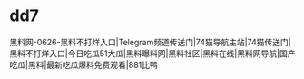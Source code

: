 # dd7
黑料网-0626-黑料不打烊入口|Telegram频道传送门|74猫导航主站|74猫传送门|黑料不打烊入口|今日吃瓜51大瓜|黑料曝料网|黑料社区|黑料在线|黑料网导航|国产吃瓜|黑料|最新吃瓜爆料免费观看|881比鸭
